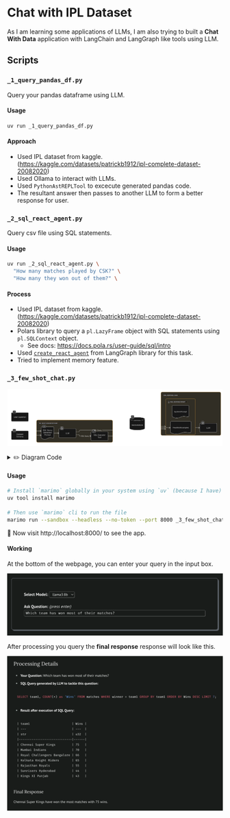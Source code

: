 # Chat with IPL Dataset

As I am learning some applications of LLMs, I am also trying to built a **Chat With Data** application with LangChain
and LangGraph like tools using LLM.

## Scripts

### `_1_query_pandas_df.py`

Query your pandas dataframe using LLM.

#### Usage

```bash
uv run _1_query_pandas_df.py
```

#### Approach

- Used IPL dataset from kaggle. (https://kaggle.com/datasets/patrickb1912/ipl-complete-dataset-20082020)
- Used Ollama to interact with LLMs.
- Used `PythonAstREPLTool` to excecute generated pandas code.
- The resultant answer then passes to another LLM to form a better response for user.

### `_2_sql_react_agent.py`

Query csv file using SQL statements.

#### Usage

```bash
uv run _2_sql_react_agent.py \
  "How many matches played by CSK?" \
  "How many they won out of them?" \
```

#### Process

- Used IPL dataset from kaggle. (https://kaggle.com/datasets/patrickb1912/ipl-complete-dataset-20082020)
- Polars library to query a `pl.LazyFrame` object with SQL statements using `pl.SQLContext` object.
  - See docs: https://docs.pola.rs/user-guide/sql/intro
- Used [`create_react_agent`](https://langchain-ai.github.io/langgraph/reference/prebuilt/)
  from LangGraph library for this task.
- Tried to implement memory feature.

### `_3_few_shot_chat.py`

![_3_diagram.png](./assets/_3_diagram.png)

<details>
<summary>✏️ Diagram Code</summary>

```
direction right
styleMode plain
typeface clean

User Question [icon: question]
Dataset Schema [icon: database]

SQL Query Generator Chain {
  SQL Query Generator Prompt [icon: file-text, shape: document]
  LLM1 [icon: openai, label: LLM]
  SQL Executor Tool [icon: tool]
}

Final Response Chain {
  Final Response Prompt [icon: file-text] {
    SystemPrompt [shape: document]
    FewShotExamples [shape: document]
  }
  LLM2 [icon: openai, label: LLM]
}

VectoreStore [icon: pinecone, shape: cylinder]

User Question, Dataset Schema > SQL Query Generator Prompt
SQL Query Generator Prompt > LLM1
LLM1 > SQL Executor Tool: SQL Query

User Question > VectoreStore
LLM1 > VectoreStore: SQL Query

User Question > Final Response Prompt
VectoreStore > FewShotExamples: 3-5 similar questions
SQL Executor Tool > Final Response Prompt: Resultant Data
Final Response Prompt > LLM2
```

</details>

#### Usage

```bash
# Install `marimo` globally in your system using `uv` (because I have)
uv tool install marimo

# Then use `marimo` cli to run the file
marimo run --sandbox --headless --no-token --port 8000 _3_few_shot_chat.py
```

🏃 Now visit http://localhost:8000/ to see the app.

#### Working

At the bottom of the webpage, you can enter your query in the input box.

![_3_input_callout.png](assets/_3_input_callout.png)

After processing you query the **final response** response will look like this.

![_3_precessing_details.png](assets/_3_precessing_details.png)
